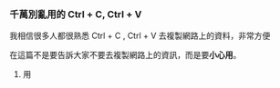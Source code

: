 ### 千萬別亂用的 Ctrl + C, Ctrl + V

我相信很多人都很熟悉 Ctrl + C , Ctrl + V 去複製網路上的資料，非常方便

在這篇不是要告訴大家不要去複製網路上的資訊，而是要**小心用**。

1. 用 